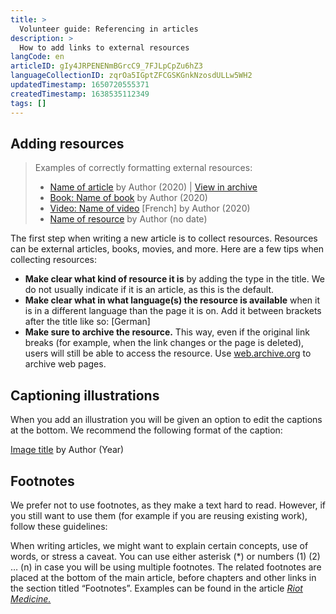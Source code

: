 ```yaml
---
title: >
  Volunteer guide: Referencing in articles
description: >
  How to add links to external resources
langCode: en
articleID: gIy4JRPENENmBGrcC9_7FJLpCpZu6hZ3
languageCollectionID: zqrOa5IGptZFCGSKGnkNzosdULLw5WH2
updatedTimestamp: 1650720555371
createdTimestamp: 1638535112349
tags: []
---
```


## Adding resources

> Examples of correctly formatting external resources:
> 
> -   [Name of article](/support/writers/reference/#) by Author (2020) | [View in archive](/support/writers/reference/#)
> -   [Book: Name of book](/support/writers/reference/#) by Author (2020)
> -   [Video: Name of video](/support/writers/reference/#) \[French\] by Author (2020)
> -   [Name of resource](/support/writers/reference/#) by Author (no date)

The first step when writing a new article is to collect resources. Resources can be external articles, books, movies, and more. Here are a few tips when collecting resources:

-   **Make clear what kind of resource it is** by adding the type in the title. We do not usually indicate if it is an article, as this is the default.
-   **Make clear what in what language(s) the resource is available** when it is in a different language than the page it is on. Add it between brackets after the title like so: \[German\]
-   **Make sure to archive the resource.** This way, even if the original link breaks (for example, when the link changes or the page is deleted), users will still be able to access the resource. Use [web.archive.org](https://web.archive.org) to archive web pages.

## Captioning illustrations

When you add an illustration you will be given an option to edit the captions at the bottom. We recommend the following format of the caption:

<div><figcaption><a href="/support/writers/reference/#">Image title</a> by Author (Year)</figcaption></div>

## Footnotes

We prefer not to use footnotes, as they make a text hard to read. However, if you still want to use them (for example if you are reusing existing work), follow these guidelines:

When writing articles, we might want to explain certain concepts, use of words, or stress a caveat. You can use either asterisk (\*) or numbers (1) (2) … (n) in case you will be using multiple footnotes. The related footnotes are placed at the bottom of the main article, before chapters and other links in the section titled “Footnotes”. Examples can be found in the article [_Riot Medicine._](/wellbeing/riot-medicine/field-guide)